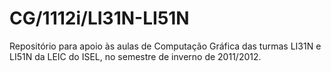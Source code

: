 # CG/1112i/LI31N-LI51N

Repositório para apoio às aulas de Computação Gráfica das turmas LI31N e LI51N da LEIC do ISEL, no semestre de inverno de 2011/2012.

